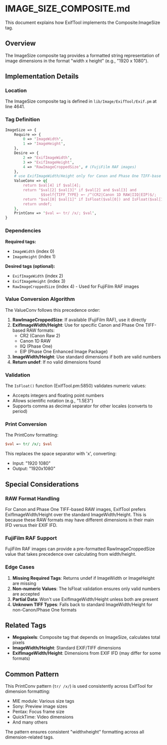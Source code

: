 # IMAGE_SIZE_COMPOSITE.md

This document explains how ExifTool implements the Composite:ImageSize tag.

## Overview

The ImageSize composite tag provides a formatted string representation of image dimensions in the format "width x height" (e.g., "1920 x 1080").

## Implementation Details

### Location

The ImageSize composite tag is defined in `lib/Image/ExifTool/Exif.pm` at line 4641.

### Tag Definition

```perl
ImageSize => {
    Require => {
        0 => 'ImageWidth',
        1 => 'ImageHeight',
    },
    Desire => {
        2 => 'ExifImageWidth',
        3 => 'ExifImageHeight',
        4 => 'RawImageCroppedSize', # (FujiFilm RAF images)
    },
    # use ExifImageWidth/Height only for Canon and Phase One TIFF-base RAW images
    ValueConv => q{
        return $val[4] if $val[4];
        return "$val[2] $val[3]" if $val[2] and $val[3] and
                $$self{TIFF_TYPE} =~ /^(CR2|Canon 1D RAW|IIQ|EIP)$/;
        return "$val[0] $val[1]" if IsFloat($val[0]) and IsFloat($val[1]);
        return undef;
    },
    PrintConv => '$val =~ tr/ /x/; $val',
}
```

### Dependencies

**Required tags:**
- `ImageWidth` (index 0)
- `ImageHeight` (index 1)

**Desired tags (optional):**
- `ExifImageWidth` (index 2)
- `ExifImageHeight` (index 3)
- `RawImageCroppedSize` (index 4) - Used for FujiFilm RAF images

### Value Conversion Algorithm

The ValueConv follows this precedence order:

1. **RawImageCroppedSize**: If available (FujiFilm RAF), use it directly
2. **ExifImageWidth/Height**: Use for specific Canon and Phase One TIFF-based RAW formats:
   - CR2 (Canon Raw 2)
   - Canon 1D RAW
   - IIQ (Phase One)
   - EIP (Phase One Enhanced Image Package)
3. **ImageWidth/Height**: Use standard dimensions if both are valid numbers
4. **Return undef**: If no valid dimensions found

### Validation

The `IsFloat()` function (ExifTool.pm:5850) validates numeric values:
- Accepts integers and floating point numbers
- Allows scientific notation (e.g., "1.5E3")
- Supports comma as decimal separator for other locales (converts to period)

### Print Conversion

The PrintConv formatting:
```perl
$val =~ tr/ /x/; $val
```

This replaces the space separator with 'x', converting:
- Input: "1920 1080" 
- Output: "1920x1080"

## Special Considerations

### RAW Format Handling

For Canon and Phase One TIFF-based RAW images, ExifTool prefers ExifImageWidth/Height over the standard ImageWidth/Height. This is because these RAW formats may have different dimensions in their main IFD versus their EXIF IFD.

### FujiFilm RAF Support

FujiFilm RAF images can provide a pre-formatted RawImageCroppedSize value that takes precedence over calculating from width/height.

### Edge Cases

1. **Missing Required Tags**: Returns undef if ImageWidth or ImageHeight are missing
2. **Non-numeric Values**: The IsFloat validation ensures only valid numbers are accepted
3. **Partial Data**: Won't use ExifImageWidth/Height unless both are present
4. **Unknown TIFF Types**: Falls back to standard ImageWidth/Height for non-Canon/Phase One formats

## Related Tags

- **Megapixels**: Composite tag that depends on ImageSize, calculates total pixels
- **ImageWidth/Height**: Standard EXIF/TIFF dimensions
- **ExifImageWidth/Height**: Dimensions from EXIF IFD (may differ for some formats)

## Common Pattern

This PrintConv pattern (`tr/ /x/`) is used consistently across ExifTool for dimension formatting:
- MIE module: Various size tags
- Sony: Preview image sizes
- Pentax: Focus frame size
- QuickTime: Video dimensions
- And many others

The pattern ensures consistent "widthxheight" formatting across all dimension-related tags.